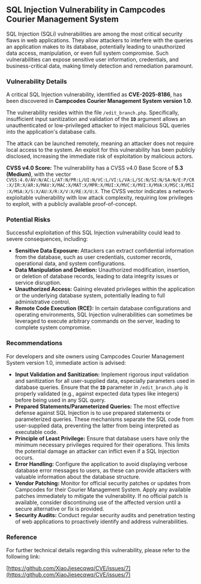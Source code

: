 ## SQL Injection Vulnerability in Campcodes Courier Management System

SQL Injection (SQLi) vulnerabilities are among the most critical security flaws in web applications. They allow attackers to interfere with the queries an application makes to its database, potentially leading to unauthorized data access, manipulation, or even full system compromise. Such vulnerabilities can expose sensitive user information, credentials, and business-critical data, making timely detection and remediation paramount.

### Vulnerability Details

A critical SQL Injection vulnerability, identified as **CVE-2025-8186**, has been discovered in **Campcodes Courier Management System version 1.0**.

The vulnerability resides within the file `/edit_branch.php`. Specifically, insufficient input sanitization and validation of the **`ID`** argument allows an unauthenticated or low-privileged attacker to inject malicious SQL queries into the application's database calls.

The attack can be launched remotely, meaning an attacker does not require local access to the system. An exploit for this vulnerability has been publicly disclosed, increasing the immediate risk of exploitation by malicious actors.

**CVSS v4.0 Score:**
The vulnerability has a CVSS v4.0 Base Score of **5.3 (Medium)**, with the vector `CVSS:4.0/AV:N/AC:L/AT:N/PR:L/UI:N/VC:L/VI:L/VA:L/SC:N/SI:N/SA:N/E:P/CR:X/IR:X/AR:X/MAV:X/MAC:X/MAT:X/MPR:X/MUI:X/MVC:X/MVI:X/MVA:X/MSC:X/MSI:X/MSA:X/S:X/AU:X/R:X/V:X/RE:X/U:X`. The CVSS vector indicates a network-exploitable vulnerability with low attack complexity, requiring low privileges to exploit, with a publicly available proof-of-concept.

### Potential Risks

Successful exploitation of this SQL Injection vulnerability could lead to severe consequences, including:

*   **Sensitive Data Exposure:** Attackers can extract confidential information from the database, such as user credentials, customer records, operational data, and system configurations.
*   **Data Manipulation and Deletion:** Unauthorized modification, insertion, or deletion of database records, leading to data integrity issues or service disruption.
*   **Unauthorized Access:** Gaining elevated privileges within the application or the underlying database system, potentially leading to full administrative control.
*   **Remote Code Execution (RCE):** In certain database configurations and operating environments, SQL Injection vulnerabilities can sometimes be leveraged to execute arbitrary commands on the server, leading to complete system compromise.

### Recommendations

For developers and site owners using Campcodes Courier Management System version 1.0, immediate action is advised:

*   **Input Validation and Sanitization:** Implement rigorous input validation and sanitization for all user-supplied data, especially parameters used in database queries. Ensure that the **`ID`** parameter in `/edit_branch.php` is properly validated (e.g., against expected data types like integers) before being used in any SQL query.
*   **Prepared Statements/Parameterized Queries:** The most effective defense against SQL Injection is to use prepared statements or parameterized queries. These mechanisms separate the SQL code from user-supplied data, preventing the latter from being interpreted as executable code.
*   **Principle of Least Privilege:** Ensure that database users have only the minimum necessary privileges required for their operations. This limits the potential damage an attacker can inflict even if a SQL Injection occurs.
*   **Error Handling:** Configure the application to avoid displaying verbose database error messages to users, as these can provide attackers with valuable information about the database structure.
*   **Vendor Patching:** Monitor for official security patches or updates from Campcodes for their Courier Management System. Apply any available patches immediately to mitigate the vulnerability. If no official patch is available, consider discontinuing use of the affected version until a secure alternative or fix is provided.
*   **Security Audits:** Conduct regular security audits and penetration testing of web applications to proactively identify and address vulnerabilities.

### Reference

For further technical details regarding this vulnerability, please refer to the following link:

[https://github.com/XiaoJiesecqwq/CVE/issues/7](https://github.com/XiaoJiesecqwq/CVE/issues/7)